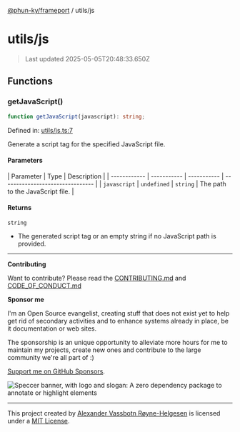 [@phun-ky/frameport](../README.md) / utils/js

# utils/js

> Last updated 2025-05-05T20:48:33.650Z

## Functions

### getJavaScript()

```ts
function getJavaScript(javascript): string;
```

Defined in: [utils/js.ts:7](https://github.com/phun-ky/frameport/blob/main/src/utils/js.ts#L7)

Generate a script tag for the specified JavaScript file.

#### Parameters

| Parameter    | Type        | Description |
| ------------ | ----------- | ----------- | -------------------------------- |
| `javascript` | `undefined` | `string`    | The path to the JavaScript file. |

#### Returns

`string`

- The generated script tag or an empty string if no JavaScript path is provided.

---

**Contributing**

Want to contribute? Please read the [CONTRIBUTING.md](https://github.com/phun-ky/frameport/blob/main/CONTRIBUTING.md) and [CODE_OF_CONDUCT.md](https://github.com/phun-ky/frameport/blob/main/CODE_OF_CONDUCT.md)

**Sponsor me**

I'm an Open Source evangelist, creating stuff that does not exist yet to help get rid of secondary activities and to enhance systems already in place, be it documentation or web sites.

The sponsorship is an unique opportunity to alleviate more hours for me to maintain my projects, create new ones and contribute to the large community we're all part of :)

[Support me on GitHub Sponsors](https://github.com/sponsors/phun-ky).

![Speccer banner, with logo and slogan: A zero dependency package to annotate or highlight elements](https://github.com/phun-ky/frameport/blob/main/public/frameport-banner.png?raw=true)

---

This project created by [Alexander Vassbotn Røyne-Helgesen](http://phun-ky.net) is licensed under a [MIT License](https://choosealicense.com/licenses/mit/).
